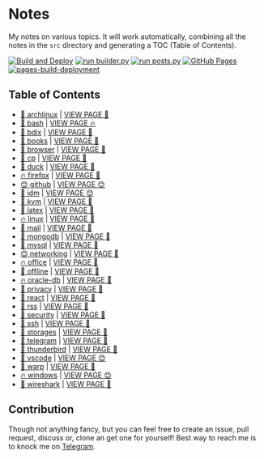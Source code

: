 # Notes

My notes on various topics. It will work automatically, combining all the notes in the `src` directory and generating a TOC (Table of Contents).

[![Build and Deploy](https://github.com/SharafatKarim/notes/actions/workflows/action.yml/badge.svg)](https://github.com/SharafatKarim/notes/actions/workflows/action.yml)
[![run builder.py](https://github.com/SharafatKarim/notes/actions/workflows/action.yml/badge.svg)](https://github.com/SharafatKarim/notes/actions/workflows/action.yml)
[![run posts.py](https://github.com/SharafatKarim/notes/actions/workflows/posts.yml/badge.svg)](https://github.com/SharafatKarim/notes/actions/workflows/posts.yml)
[![GitHub Pages](https://github.com/SharafatKarim/notes/actions/workflows/gh-pages.yml/badge.svg)](https://github.com/SharafatKarim/notes/actions/workflows/gh-pages.yml)
[![pages-build-deployment](https://github.com/SharafatKarim/notes/actions/workflows/pages/pages-build-deployment/badge.svg)](https://github.com/SharafatKarim/notes/actions/workflows/pages/pages-build-deployment)


## Table of Contents

- [🌈 archlinux](src/archlinux.md) | <a href='https://sharafat.is-a.dev/notes/archlinux' target='_blank'>VIEW PAGE 🍕</a>
- [🎉 bash](src/bash.md) | <a href='https://sharafat.is-a.dev/notes/bash' target='_blank'>VIEW PAGE 🔥</a>
- [🌟 bdix](src/bdix.md) | <a href='https://sharafat.is-a.dev/notes/bdix' target='_blank'>VIEW PAGE 🤖</a>
- [🌟 books](src/books.md) | <a href='https://sharafat.is-a.dev/notes/books' target='_blank'>VIEW PAGE 🚀</a>
- [🤖 browser](src/browser.md) | <a href='https://sharafat.is-a.dev/notes/browser' target='_blank'>VIEW PAGE 🎉</a>
- [🎸 cp](src/cp.md) | <a href='https://sharafat.is-a.dev/notes/cp' target='_blank'>VIEW PAGE 🎸</a>
- [🎸 duck](src/duck.md) | <a href='https://sharafat.is-a.dev/notes/duck' target='_blank'>VIEW PAGE 🤖</a>
- [🔥 firefox](src/firefox.md) | <a href='https://sharafat.is-a.dev/notes/firefox' target='_blank'>VIEW PAGE 🚀</a>
- [😊 github](src/github.md) | <a href='https://sharafat.is-a.dev/notes/github' target='_blank'>VIEW PAGE 😊</a>
- [🚀 idm](src/idm.md) | <a href='https://sharafat.is-a.dev/notes/idm' target='_blank'>VIEW PAGE 😊</a>
- [🎉 kvm](src/kvm.md) | <a href='https://sharafat.is-a.dev/notes/kvm' target='_blank'>VIEW PAGE 🌈</a>
- [👾 latex](src/latex.md) | <a href='https://sharafat.is-a.dev/notes/latex' target='_blank'>VIEW PAGE 🎉</a>
- [🔥 linux](src/linux.md) | <a href='https://sharafat.is-a.dev/notes/linux' target='_blank'>VIEW PAGE 👾</a>
- [🚀 mail](src/mail.md) | <a href='https://sharafat.is-a.dev/notes/mail' target='_blank'>VIEW PAGE 🌟</a>
- [🤖 mongodb](src/mongodb.md) | <a href='https://sharafat.is-a.dev/notes/mongodb' target='_blank'>VIEW PAGE 🍕</a>
- [🌈 mysql](src/mysql.md) | <a href='https://sharafat.is-a.dev/notes/mysql' target='_blank'>VIEW PAGE 🌟</a>
- [😊 networking](src/networking.md) | <a href='https://sharafat.is-a.dev/notes/networking' target='_blank'>VIEW PAGE 🎸</a>
- [🔥 office](src/office.md) | <a href='https://sharafat.is-a.dev/notes/office' target='_blank'>VIEW PAGE 🎉</a>
- [🎸 offline](src/offline.md) | <a href='https://sharafat.is-a.dev/notes/offline' target='_blank'>VIEW PAGE 🌟</a>
- [🔥 oracle-db](src/oracle-db.md) | <a href='https://sharafat.is-a.dev/notes/oracle-db' target='_blank'>VIEW PAGE 🤖</a>
- [🌟 privacy](src/privacy.md) | <a href='https://sharafat.is-a.dev/notes/privacy' target='_blank'>VIEW PAGE 🚀</a>
- [🤖 react](src/react.md) | <a href='https://sharafat.is-a.dev/notes/react' target='_blank'>VIEW PAGE 🌈</a>
- [🎉 rss](src/rss.md) | <a href='https://sharafat.is-a.dev/notes/rss' target='_blank'>VIEW PAGE 🎉</a>
- [👾 security](src/security.md) | <a href='https://sharafat.is-a.dev/notes/security' target='_blank'>VIEW PAGE 🍕</a>
- [🚀 ssh](src/ssh.md) | <a href='https://sharafat.is-a.dev/notes/ssh' target='_blank'>VIEW PAGE 🍕</a>
- [🚀 storages](src/storages.md) | <a href='https://sharafat.is-a.dev/notes/storages' target='_blank'>VIEW PAGE 👾</a>
- [👾 telegram](src/telegram.md) | <a href='https://sharafat.is-a.dev/notes/telegram' target='_blank'>VIEW PAGE 🎉</a>
- [👾 thunderbird](src/thunderbird.md) | <a href='https://sharafat.is-a.dev/notes/thunderbird' target='_blank'>VIEW PAGE 🌟</a>
- [🌈 vscode](src/vscode.md) | <a href='https://sharafat.is-a.dev/notes/vscode' target='_blank'>VIEW PAGE 😊</a>
- [🍕 warp](src/warp.md) | <a href='https://sharafat.is-a.dev/notes/warp' target='_blank'>VIEW PAGE 🍕</a>
- [🔥 windows](src/windows.md) | <a href='https://sharafat.is-a.dev/notes/windows' target='_blank'>VIEW PAGE 😊</a>
- [🌈 wireshark](src/wireshark.md) | <a href='https://sharafat.is-a.dev/notes/wireshark' target='_blank'>VIEW PAGE 🤖</a>

## Contribution

Though not anything fancy, but you can feel free to create an issue, pull request, discuss or, clone an get one for yourself!
Best way to reach me is to knock me on [Telegram](https://t.me/SharafatKarim).

